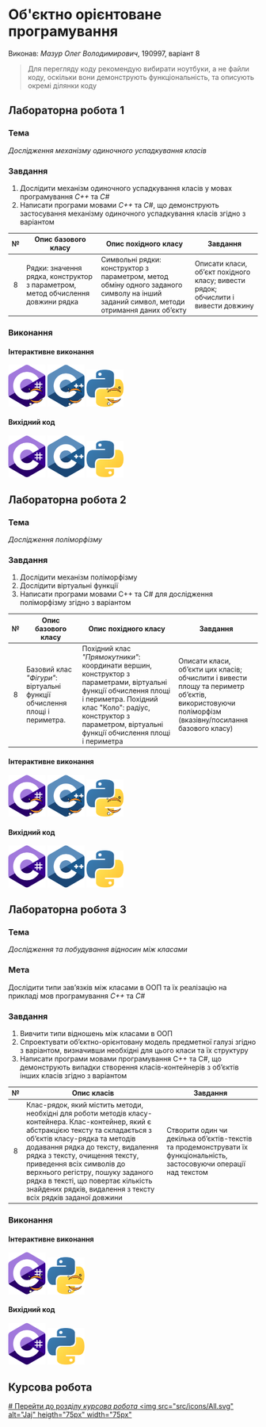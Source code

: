 # Об'єктно орієнтоване програмування
Виконав: *Мазур Олег Володимирович*, 190997, варіант 8
> Для перегляду коду рекомендую вибирати ноутбуки, а не файли коду, оскільки вони демонструють функціональність, та описують окремі ділянки коду

## Лабораторна робота 1
### Тема 
*Дослідження механізму одиночного успадкування класів*
### Завдання
1. Дослідити механізм одиночного успадкування класів у мовах програмування *С++* та *С#*
2. Написати програми мовами *С++* та *С#*, що демонструють застосування механізму одиночного
успадкування класів згідно з варіантом

|№    |Опис базового класу|Опис похідного класу|Завдання|
|:---:|-------------------|--------------------|--------|
|8    |Рядки: значення рядка, конструктор з параметром, метод обчислення довжини рядка|Символьні рядки: конструктор з параметром, метод обміну одного заданого символу на інший заданий символ, методи отримання даних об’єкту|Описати класи, об’єкт похідного класу; вивести рядок; обчислити і вивести довжину|
### Виконання
#### Інтерактивне виконання
  
[<img src="src/icons/c-sharp-nb.svg" alt="C# notebook" heigth="75px" width="75px">](Notebooks/1irst/C_Sharp.ipynb) 
[<img src="src/icons/c-plusplus-nb.svg" alt="C++ notebook" heigth="75px" width="75px">](Notebooks/1irst/C_PlusPlus.ipynb) 
[<img src="src/icons/python-nb.svg" alt="Python notebook" heigth="75px" width="75px">](Notebooks/1irst/Python.ipynb)
#### Вихідний код
  
[<img src="src/icons/c-sharp.svg" alt="C#" heigth="75px" width="75px">](1irst/C_Sharp/C_Sharp/Program.cs) 
[<img src="src/icons/c-plusplus.svg" alt="C++" heigth="75px" width="75px">](1irst/C++/main.cpp) 
[<img src="src/icons/python.svg" alt="Python" heigth="75px" width="75px">](1irst/Python/main.py)
## Лабораторна робота 2
### Тема 
*Дослідження поліморфізму*
### Завдання
1. Дослідити механізм поліморфізму
2. Дослідити віртуальні функції
3. Написати програми мовами С++ та С# для дослідження поліморфізму згідно з варіантом  

|№    |Опис базового класу|Опис похідного класу|Завдання|
|:---:|-------------------|--------------------|--------|
|8    |Базовий клас *"Фігури"*: віртуальні функції обчислення площі і периметра.|Похідний клас *"Прямокутники"*: координати вершин, конструктор з параметрами, віртуальні функції обчислення площі і периметра. Похідний клас "Коло": радіус, конструктор з параметром, віртуальні функції обчислення площі і периметра|Описати класи, об’єкти цих класів; обчислити і вивести площу та периметр об’єктів, використовуючи поліморфізм (вказівну/посилання базового класу)|
#### Інтерактивне виконання
  
[<img src="src/icons/c-sharp-nb.svg" alt="C# notebook" heigth="75px" width="75px">](Notebooks/2econd/C_Sharp.ipynb) 
[<img src="src/icons/c-plusplus-nb.svg" alt="C++ notebook" heigth="75px" width="75px">](Notebooks/2econd/C_PlusPlus.ipynb) 
[<img src="src/icons/python-nb.svg" alt="Python notebook" heigth="75px" width="75px">](Notebooks/2econd/Python.ipynb)
#### Вихідний код
  
[<img src="src/icons/c-sharp.svg" alt="C#" heigth="75px" width="75px">](2econd/c_Sharp/c_Sharp/Program.cs) 
[<img src="src/icons/c-plusplus.svg" alt="C++" heigth="75px" width="75px">](2econd/C++/main.cpp) 
[<img src="src/icons/python.svg" alt="Python" heigth="75px" width="75px">](2econd/Python/main.py)  
## Лабораторна робота 3
### Тема 
*Дослідження та побудування відносин між класами*
### Мета
Дослідити типи зав’язків між класами в ООП та їх реалізацію на прикладі мов програмування *С++* та *С#*
### Завдання
1. Вивчити типи відношень між класами в ООП
2. Спроектувати об’єктно-орієнтовану модель предметної галузі згідно з варіантом, визначивши
необхідні для цього класи та їх структуру
3. Написати програми мовами програмування С++ та С#, що демонструють випадки створення
класів-контейнерів з об’єктів інших класів згідно з варіантом    

|№    |Опис класів|Завдання|
|:---:|-----------|--------|
|8    |Клас-рядок, який містить методи, необхідні для роботи методів класу-контейнера. Клас-контейнер, який є абстракцією тексту та складається з об’єктів класу-рядка та методів додавання рядка до тексту, видалення рядка з тексту, очищення тексту, приведення всіх символів до верхнього регістру, пошуку заданого рядка в тексті, що повертає кількість знайдених рядків, видалення з тексту всіх рядків заданої довжини|Створити один чи декілька об’єктів-текстів та продемонструвати їх функціональність, застосовуючи операції над текстом|
### Виконання
#### Інтерактивне виконання
  
[<img src="src/icons/c-sharp-nb.svg" alt="C# notebook" heigth="75px" width="75px">](Notebooks/3hird/C_Sharp.ipynb) 
[<img src="src/icons/python-nb.svg" alt="Python notebook" heigth="75px" width="75px">](Notebooks/3hird/Python.ipynb)
#### Вихідний код
  
[<img src="src/icons/c-sharp.svg" alt="C#" heigth="75px" width="75px">](3hird/C_Sharp/C_Sharp/Program.cs) 
[<img src="src/icons/python.svg" alt="Python" heigth="75px" width="75px">](3hird/Python/main.py)    
## Курсова робота

[# Перейти до розділу *курсова робота*
<img src="src/icons/All.svg" alt="Jaj" heigth="75px" width="75px" ](Notebooks/4ourth/Main.ipynb)
